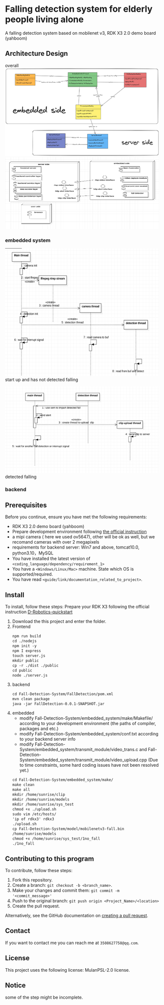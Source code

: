 # Falling detection system for elderly people living alone

A falling detection system based on mobilenet v3, RDK X3 2.0 demo board (yahboom)


## Architecture Design

overall  
![overall-pic](./overall.png)  
![overall-pic2](./overall2.png)

### embedded system

![sequence-diagram1](./sequence-diagram1.png)  
start up and has not detected falling

![sequence-diagram2](./sequence-diagram2.png) 
detected falling

### backend

## Prerequisites

Before you continue, ensure you have met the following requirements:

* RDK X3 2.0 demo board (yahboom)
* Prepare development environment following [the official instruction](https://developer.d-robotics.cc/api/v1/fileData/horizon_xj3_open_explorer_cn_doc/oe_mapper/source/env_install.html)
* a mipi camera ( here we used ov5647), other will be ok as well, but we recomand cameras with over 2 megapixels 
* requirements for backend server: Win7 and above, tomcat10.0, python3.10，MySQL
* You have installed the latest version of `<coding_language/dependency/requirement_1>`
* You have a `<Windows/Linux/Mac>` machine. State which OS is supported/required.
* You have read `<guide/link/documentation_related_to_project>`.
## Install

To install, follow these steps:
Prepare your RDK X3 following the official instruction [D-Robotics-quickstart](https://developer.d-robotics.cc/rdk_doc/Quick_start)

1. Download the this project and enter the folder.
2. Frontend
   ```
   npm run build
   cd ./nodejs
   npm init -y
   npm I express
   touch server.js
   mkdir public
   cp -r ./dist ./public
   cd public
   node ./server.js
   ```
4. backend
   ```
   cd Fall-Detection-System/FallDetection/pom.xml
   mvn clean package
   java -jar FallDetection-0.0.1-SNAPSHOT.jar
   ```
6. embedded
   * modify Fall-Detection-System/embedded_system/make/Makefile/ according to your development environment (the paths of compiler, packages and etc.)
   * modify Fall-Detection-System/embedded_system/conf.txt according to your backend server info
   * modify Fall-Detection-System/embedded_system/transmit_module/video_trans.c and Fall-Detection-System/embedded_system/transmit_module/video_upload.cpp (Due to time constraints, some hard coding issues have not been resolved yet.)
   ```
   cd Fall-Detection-System/embedded_system/make/
   make clean
   make all
   mkdir /home/sunrise/clip
   mkdir /home/sunrise/models
   mkdir /home/sunrise/sys_test
   chmod +x ./upload.sh
   sudo vim /etc/hosts/
   'ip of rdkx3' rdkx3
   ./upload.sh
   cp Fall-Detection-System/model/mobilenetv3-fall.bin /home/sunrise/models
   chmod +x /home/sunrise/sys_test/1no_fall
   ./1no_fall
   ```

## Contributing to this program
<!-- Optional if you don't have others contributing to your project -->
To contribute, follow these steps:

1. Fork this repository.
2. Create a branch: `git checkout -b <branch_name>`.
3. Make your changes and commit them: `git commit -m '<commit_message>'`
4. Push to the original branch: `git push origin <Project_Name>/<location>`
5. Create the pull request.

Alternatively, see the GitHub documentation on [creating a pull request](https://help.github.com/en/articles/creating-a-pull-request).

## Contact

If you want to contact me you can reach me at `3508627758@qq.com`.

## License
<!-- This is optional if you don't have a license -->
This project uses the following license: MulanPSL-2.0 license.

## Notice 
some of the step might be incomplete.
